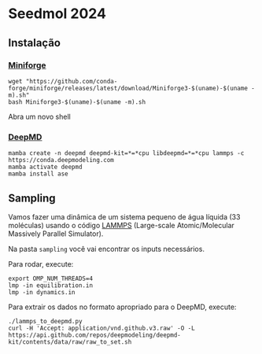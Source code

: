 # Seedmol 2024

## Instalação

### [Miniforge](https://github.com/conda-forge/miniforge)

```
wget "https://github.com/conda-forge/miniforge/releases/latest/download/Miniforge3-$(uname)-$(uname -m).sh"
bash Miniforge3-$(uname)-$(uname -m).sh
```
Abra um novo shell

### [DeepMD](https://docs.deepmodeling.com/projects/deepmd/en/r2/install/easy-install.html#install-with-conda)

```
mamba create -n deepmd deepmd-kit=*=*cpu libdeepmd=*=*cpu lammps -c https://conda.deepmodeling.com
mamba activate deepmd
mamba install ase
```

## Sampling

Vamos fazer uma dinâmica de um sistema pequeno de água líquida (33 moléculas) usando o código [LAMMPS](https://docs.lammps.org/Manual.html) (Large-scale Atomic/Molecular Massively Parallel Simulator).

Na pasta ```sampling``` você vai encontrar os inputs necessários.

Para rodar, execute:
```
export OMP_NUM_THREADS=4
lmp -in equilibration.in
lmp -in dynamics.in
```

Para extrair os dados no formato apropriado para o DeepMD, execute:
```
./lammps_to_deepmd.py
curl -H 'Accept: application/vnd.github.v3.raw' -O -L https://api.github.com/repos/deepmodeling/deepmd-kit/contents/data/raw/raw_to_set.sh

```
